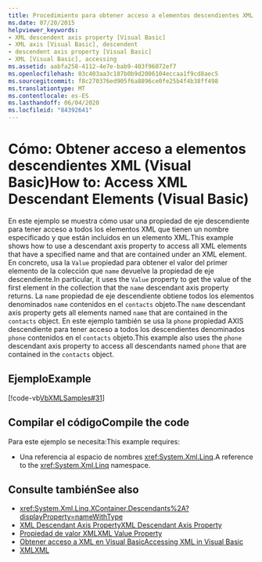 ```yaml
---
title: Procedimiento para obtener acceso a elementos descendientes XML
ms.date: 07/20/2015
helpviewer_keywords:
- XML descendent axis property [Visual Basic]
- XML axis [Visual Basic], descendent
- descendent axis property [Visual Basic]
- XML [Visual Basic], accessing
ms.assetid: aabfa258-4112-4e7e-bab9-403f96072ef7
ms.openlocfilehash: 03c403aa3c187b0b9d2006104eccaa1f9cd8aec5
ms.sourcegitcommit: f8c270376ed905f6a8896ce0fe25b4f4b38ff498
ms.translationtype: MT
ms.contentlocale: es-ES
ms.lasthandoff: 06/04/2020
ms.locfileid: "84392641"
---
```

# <a name="how-to-access-xml-descendant-elements-visual-basic"></a><span data-ttu-id="a9ad6-102">Cómo: Obtener acceso a elementos descendientes XML (Visual Basic)</span><span class="sxs-lookup"><span data-stu-id="a9ad6-102">How to: Access XML Descendant Elements (Visual Basic)</span></span>
<span data-ttu-id="a9ad6-103">En este ejemplo se muestra cómo usar una propiedad de eje descendiente para tener acceso a todos los elementos XML que tienen un nombre especificado y que están incluidos en un elemento XML.</span><span class="sxs-lookup"><span data-stu-id="a9ad6-103">This example shows how to use a descendant axis property to access all XML elements that have a specified name and that are contained under an XML element.</span></span> <span data-ttu-id="a9ad6-104">En concreto, usa la `Value` propiedad para obtener el valor del primer elemento de la colección que `name` devuelve la propiedad de eje descendiente.</span><span class="sxs-lookup"><span data-stu-id="a9ad6-104">In particular, it uses the `Value` property to get the value of the first element in the collection that the `name` descendant axis property returns.</span></span> <span data-ttu-id="a9ad6-105">La `name` propiedad de eje descendiente obtiene todos los elementos denominados `name` contenidos en el `contacts` objeto.</span><span class="sxs-lookup"><span data-stu-id="a9ad6-105">The `name` descendant axis property gets all elements named `name` that are contained in the `contacts` object.</span></span> <span data-ttu-id="a9ad6-106">En este ejemplo también se usa la `phone` propiedad AXIS descendiente para tener acceso a todos los descendientes denominados `phone` contenidos en el `contacts` objeto.</span><span class="sxs-lookup"><span data-stu-id="a9ad6-106">This example also uses the `phone` descendant axis property to access all descendants named `phone` that are contained in the `contacts` object.</span></span>  
  
## <a name="example"></a><span data-ttu-id="a9ad6-107">Ejemplo</span><span class="sxs-lookup"><span data-stu-id="a9ad6-107">Example</span></span>  
 [!code-vb[VbXMLSamples#31](~/samples/snippets/visualbasic/VS_Snippets_VBCSharp/VbXMLSamples/VB/XMLSamples13.vb#31)]  
  
## <a name="compile-the-code"></a><span data-ttu-id="a9ad6-108">Compilar el código</span><span class="sxs-lookup"><span data-stu-id="a9ad6-108">Compile the code</span></span>  
 <span data-ttu-id="a9ad6-109">Para este ejemplo se necesita:</span><span class="sxs-lookup"><span data-stu-id="a9ad6-109">This example requires:</span></span>  
  
- <span data-ttu-id="a9ad6-110">Una referencia al espacio de nombres <xref:System.Xml.Linq>.</span><span class="sxs-lookup"><span data-stu-id="a9ad6-110">A reference to the <xref:System.Xml.Linq> namespace.</span></span>  
  
## <a name="see-also"></a><span data-ttu-id="a9ad6-111">Consulte también</span><span class="sxs-lookup"><span data-stu-id="a9ad6-111">See also</span></span>

- <xref:System.Xml.Linq.XContainer.Descendants%2A?displayProperty=nameWithType>
- [<span data-ttu-id="a9ad6-112">XML Descendant Axis Property</span><span class="sxs-lookup"><span data-stu-id="a9ad6-112">XML Descendant Axis Property</span></span>](../../../language-reference/xml-axis/xml-descendant-axis-property.md)
- [<span data-ttu-id="a9ad6-113">Propiedad de valor XML</span><span class="sxs-lookup"><span data-stu-id="a9ad6-113">XML Value Property</span></span>](../../../language-reference/xml-axis/xml-value-property.md)
- [<span data-ttu-id="a9ad6-114">Obtener acceso a XML en Visual Basic</span><span class="sxs-lookup"><span data-stu-id="a9ad6-114">Accessing XML in Visual Basic</span></span>](accessing-xml.md)
- [<span data-ttu-id="a9ad6-115">XML</span><span class="sxs-lookup"><span data-stu-id="a9ad6-115">XML</span></span>](index.md)
